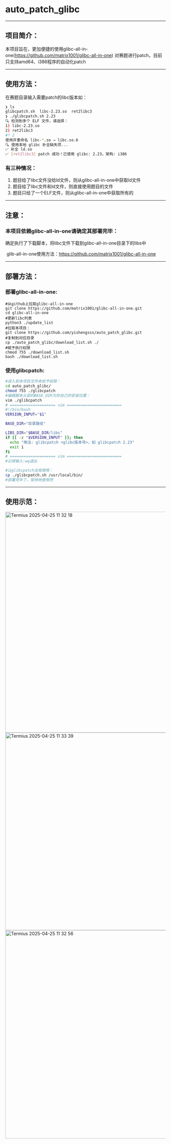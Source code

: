 # auto_patch_glibc

------

## 项目简介：

本项目旨在，更加便捷的使用glibc-all-in-one(https://github.com/matrix1001/glibc-all-in-one)
对赛题进行patch，目前只支持amd64、i386程序的自动化patch

------

## 使用方法：

在赛题目录输入需要patch的libc版本如：

```bash
❯ ls
glibcpatch.sh  libc-2.23.so  ret2libc3
❯ ./glibcpatch.sh 2.23
🔍 检测到多个 ELF 文件，请选择：
1) libc-2.23.so
2) ret2libc3
#? 2
使用并重命名 libc-*.so → libc.so.6
🔍 使用本地 glibc 补全缺失项...
✅ 补全 ld.so
✅ [ret2libc3] patch 成功！已使用 glibc: 2.23，架构: i386
```

### 有三种情况：

1. 题目给了libc文件没给ld文件，则从glibc-all-in-one中获取ld文件
2. 题目给了libc文件和ld文件，则直接使用题目的文件
3. 题目只给了一个ELF文件，则从glibc-all-in-one中获取所有的

------

## 注意：

### 本项目依赖glibc-all-in-one请确定其部署完毕：

​	确定执行了下载脚本，将libc文件下载到glibc-all-in-one目录下的libs中

​	glib-all-in-one使用方法：https://github.com/matrix1001/glibc-all-in-one

------

## 部署方法：

### 部署glibc-all-in-one:

```shell
#从github上拉取glibc-all-in-one
git clone https://github.com/matrix1001/glibc-all-in-one.git
cd glibc-all-in-one
#更新libc列表
python3 ./update_list
#拉取本项目：
git clone https://github.com/yishengsss/auto_patch_glibc.git
#复制到对应目录
cp ./auto_patch_glibc/download_list.sh ./
#赋予执行权限
chmod 755 ./download_list.sh
bash ./download_list.sh
```

### 使用glibcpatch:

```bash
#进入到本项目文件夹给予权限：
cd auto_patch_glibc/
chmod 755 ./glibcpatch
#编辑脚本头部的BASE_DIR为你自己的安装位置：
vim ./glibcpatch
# ==================== vim ========================
#!/bin/bash
VERSION_INPUT="$1"

BASE_DIR="目录路径"

LIBS_DIR="$BASE_DIR/libs"
if [[ -z "$VERSION_INPUT" ]]; then
  echo "用法: glibcpatch <glibc版本号>，如 glibcpatch 2.23"
  exit 1
fi
# ==================== vim ========================
#记得输入:wq退出

#让glibcpatch全局使用：
cp ./glibcpatch.sh /usr/local/bin/
#部署完毕了，愉快地使用吧
```

------

## 使用示范：

<img width="694" alt="Termius 2025-04-25 11 32 18" src="https://github.com/user-attachments/assets/9e882629-0b74-4eee-aa15-84308002c0a5" />
<img width="621" alt="Termius 2025-04-25 11 33 39" src="https://github.com/user-attachments/assets/c32c9b9f-1cb7-47e6-a7cb-c7356fa332dc" />
<img width="655" alt="Termius 2025-04-25 11 32 56" src="https://github.com/user-attachments/assets/669b0069-16fd-4b34-92e4-b41fb94b109f" />




